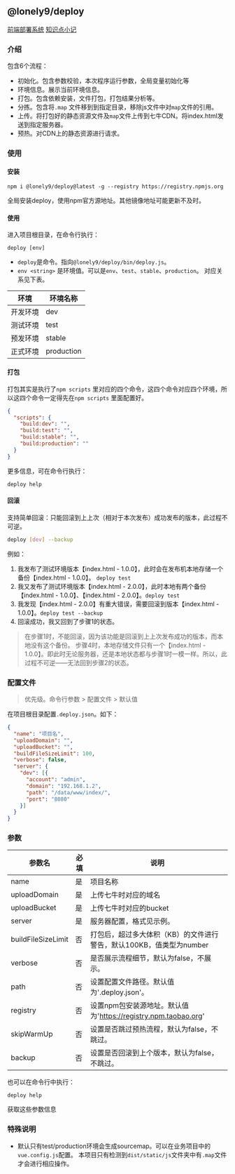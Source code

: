 ## @lonely9/deploy

[前端部署系统](https://www.npmjs.com/package/@lonely9/deploy)       [知识点小记](https://www.yuque.com/jiahesheng/blog/pv3bwt)

### 介绍

包含6个流程：
- 初始化。包含参数校验，本次程序运行参数，全局变量初始化等
- 环境信息。展示当前环境信息。
- 打包。包含依赖安装，文件打包，打包结果分析等。
- 分拣。包含将`.map` 文件移到到指定目录，移除js文件中对`map`文件的引用。
- 上传。将打包好的静态资源文件及`map`文件上传到七牛CDN。将index.html发送到指定服务器。
- 预热。对CDN上的静态资源进行请求。

### 使用

#### 安装

```shell script
npm i @lonely9/deploy@latest -g --registry https://registry.npmjs.org
```

全局安装deploy，使用npm官方源地址。其他镜像地址可能更新不及时。

#### 使用

进入项目根目录，在命令行执行：

````shell script
deploy [env]
````

- `deploy`是命令。指向`@lonely9/deploy/bin/deploy.js`。
- `env <string>` 是环境值。可以是`env`、`test`、`stable`、`production`。
对应关系见下表。

环境 | 环境名称
--- | ---
开发环境 | dev
测试环境 | test
预发环境 | stable
正式环境 | production

#### 打包

打包其实是执行了`npm scripts` 里对应的四个命令，这四个命令对应四个环境，所以这四个命令一定得先在`npm scripts` 里面配置好。

```json
{
  "scripts": {
    "build:dev": "",
    "build:test": "",
    "build:stable": "",
    "build:production": ""
  }
}
```

更多信息，可在命令行执行：

```shell script
deploy help
```

#### 回滚

支持简单回滚：只能回滚到上上次（相对于本次发布）成功发布的版本，此过程不可逆。

```bash
deploy [dev] --backup
```

例如：

1. 我发布了测试环境版本【index.html - 1.0.0】，此时会在发布机本地存储一个备份【index.html - 1.0.0】。 `deploy test`
2. 我又发布了测试环境版本【index.html - 2.0.0】，此时本地有两个备份【index.html - 1.0.0】、【index.html - 2.0.0】。`deploy test`
3. 我发现【index.html - 2.0.0】有重大错误，需要回滚到版本【index.html - 1.0.0】。`deploy test --backup`
4. 回滚成功，我又回到了步骤1的状态。

> 在步骤1时，不能回滚，因为该功能是回滚到上上次发布成功的版本，而本地没有这个备份。
> 步骤4时，本地存储文件只有一个【index.html - 1.0.0】。即此时无论服务器，还是本地状态都与步骤1时一模一样。所以，此过程不可逆——无法回到步骤2的状态。


### 配置文件

> 优先级。命令行参数 > 配置文件 > 默认值

在项目根目录配置`.deploy.json`。如下：

```json
{
  "name": "项目名",
  "uploadDomain": "",
  "uploadBucket": "",
  "buildFileSizeLimit": 100,
  "verbose": false,
  "server": {
    "dev": [{
      "account": "admin",
      "domain": "192.168.1.2",
      "path": "/data/www/index/",
      "port": "8080"
    }]
  }
}
```

### 参数

参数名 | 必填 |说明
--- | --- |---
name | 是 | 项目名称
uploadDomain | 是 | 上传七牛时对应的域名
uploadBucket | 是 | 上传七牛时对应的bucket
server | 是 | 服务器配置，格式见示例。
buildFileSizeLimit | 否 | 打包后，超过多大体积（KB）的文件进行警告，默认100KB，值类型为number
verbose | 否 | 是否展示流程细节，默认为false，不展示。
path | 否 | 设置配置文件路径。默认值为'.deploy.json'。
registry | 否 | 设置npm包安装源地址。默认值为'https://registry.npm.taobao.org'
skipWarmUp | 否 | 设置是否跳过预热流程，默认为false，不跳过。
backup | 否 | 设置是否回滚到上个版本，默认为false，不跳过。

也可以在命令行中执行：

```shell
deploy help
```

获取这些参数信息

### 特殊说明

- 默认只有test/production环境会生成sourcemap。可以在业务项目中的`vue.config.js`配置。
本项目只有检测到`dist/static/js`文件夹中有`.map`文件才会进行相应操作。
